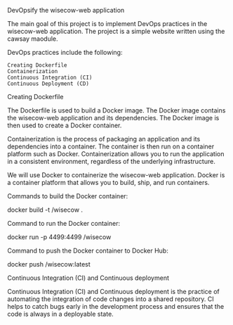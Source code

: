 DevOpsify the wisecow-web application

The main goal of this project is to implement DevOps practices in the wisecow-web application. The project is a simple website written using the cawsay maodule.

DevOps practices include the following:

    Creating Dockerfile 
    Containerization
    Continuous Integration (CI)
    Continuous Deployment (CD)

Creating Dockerfile 

The Dockerfile is used to build a Docker image. The Docker image contains the wisecow-web application and its dependencies. The Docker image is then used to create a Docker container.


Containerization is the process of packaging an application and its dependencies into a container. The container is then run on a container platform such as Docker. Containerization allows you to run the application in a consistent environment, regardless of the underlying infrastructure.

We will use Docker to containerize the wisecow-web application. Docker is a container platform that allows you to build, ship, and run containers.

Commands to build the Docker container:

docker build -t <your-docker-username>/wisecow .

Command to run the Docker container:

docker run -p 4499:4499 <your-docker-username>/wisecow

Command to push the Docker container to Docker Hub:

docker push <your-docker-username>/wisecow:latest

Continuous Integration (CI) and Continuous deployment

Continuous Integration (CI) and Continuous deployment is the practice of automating the integration of code changes into a shared repository. CI helps to catch bugs early in the development process and ensures that the code is always in a deployable state.
